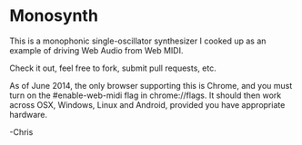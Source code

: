 # Monosynth

This is a monophonic single-oscillator synthesizer I cooked up as an example of driving Web Audio from Web MIDI.

Check it out, feel free to fork, submit pull requests, etc.

As of June 2014, the only browser supporting this is Chrome, and you must turn on the #enable-web-midi flag in chrome://flags.  It should then work across OSX, Windows, Linux and Android, provided you have appropriate hardware.

-Chris
